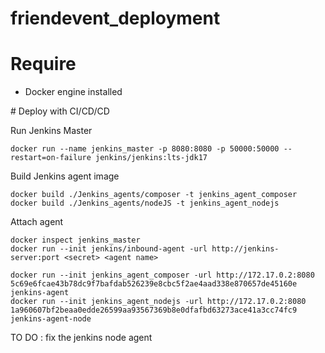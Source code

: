 # friendevent_deployment

# Require
- Docker engine installed

# Deploy with CI/CD/CD

Run Jenkins Master
```
docker run --name jenkins_master -p 8080:8080 -p 50000:50000 --restart=on-failure jenkins/jenkins:lts-jdk17
```

Build Jenkins agent image
```
docker build ./Jenkins_agents/composer -t jenkins_agent_composer
docker build ./Jenkins_agents/nodeJS -t jenkins_agent_nodejs
```

Attach agent
```
docker inspect jenkins_master
docker run --init jenkins/inbound-agent -url http://jenkins-server:port <secret> <agent name>

docker run --init jenkins_agent_composer -url http://172.17.0.2:8080 5c69e6fcae43b78dc9f7bafdab526239e8cbc5f2ae4aad338e870657de45160e jenkins-agent
docker run --init jenkins_agent_nodejs -url http://172.17.0.2:8080 1a960607bf2beaa0edde26599aa93567369b8e0dfafbd63273ace41a3cc74fc9 jenkins-agent-node
```

TO DO : fix the jenkins node agent